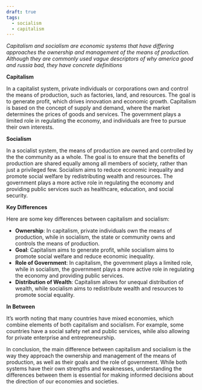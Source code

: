 ```yaml
---
draft: true
tags:
  - socialism
  - capitalism
---
```


*Capitalism and socialism are economic systems that have differing approaches the ownership and management of the means of production. Although they are commonly used vague descriptors of why america good and russia bad, they have concrete definitions*

**Capitalism**

In a capitalist system, private individuals or corporations own and control the means of production, such as factories, land, and resources. The goal is to generate profit, which drives innovation and economic growth. Capitalism is based on the concept of supply and demand, where the market determines the prices of goods and services. The government plays a limited role in regulating the economy, and individuals are free to pursue their own interests.

**Socialism**

In a socialist system, the means of production are owned and controlled by the the community as a whole. The goal is to ensure that the benefits of production are shared equally among all members of society, rather than just a privileged few. Socialism aims to reduce economic inequality and promote social welfare by redistributing wealth and resources. The government plays a more active role in regulating the economy and providing public services such as healthcare, education, and social security.

**Key Differences**

Here are some key differences between capitalism and socialism:

- **Ownership**: In capitalism, private individuals own the means of production, while in socialism, the state or community owns and controls the means of production.
- **Goal**: Capitalism aims to generate profit, while socialism aims to promote social welfare and reduce economic inequality.
- **Role of Government**: In capitalism, the government plays a limited role, while in socialism, the government plays a more active role in regulating the economy and providing public services.
- **Distribution of Wealth**: Capitalism allows for unequal distribution of wealth, while socialism aims to redistribute wealth and resources to promote social equality.

**In Between**

It’s worth noting that many countries have mixed economies, which combine elements of both capitalism and socialism. For example, some countries have a social safety net and public services, while also allowing for private enterprise and entrepreneurship.

In conclusion, the main difference between capitalism and socialism is the way they approach the ownership and management of the means of production, as well as their goals and the role of government. While both systems have their own strengths and weaknesses, understanding the differences between them is essential for making informed decisions about the direction of our economies and societies.